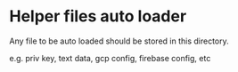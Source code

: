 # Helper files auto loader

Any file to be auto loaded should be stored in this directory.

e.g. priv key, text data, gcp config, firebase config, etc